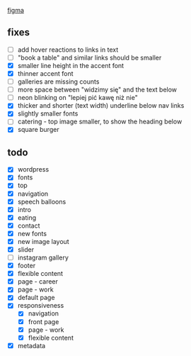 [figma](https://www.figma.com/design/V2BtyVVcHKgG5A9MEF1IwP/wesola?node-id=0-1&t=aSbirau5emNwTmAZ-0)

## fixes
- [ ] add hover reactions to links in text
- [ ] "book a table" and similar links should be smaller
- [x] smaller line height in the accent font
- [x] thinner accent font
- [ ] galleries are missing counts
- [ ] more space between "widzimy się" and the text below
- [ ] neon blinking on "lepiej pić kawę niż nie"
- [x] thicker and shorter (text width) underline below nav links
- [x] slightly smaller fonts
- [ ] catering - top image smaller, to show the heading below
- [x] square burger

## todo
- [x] wordpress
- [x] fonts
- [x] top
- [x] navigation
- [x] speech balloons
- [x] intro
- [x] eating
- [x] contact
- [x] new fonts
- [x] new image layout
- [x] slider
- [ ] instagram gallery
- [x] footer
- [x] flexible content
- [x] page - career
- [x] page - work
- [x] default page
- [x] responsiveness
  - [x] navigation
  - [x] front page
  - [x] page - work
  - [x] flexible content
- [x] metadata
